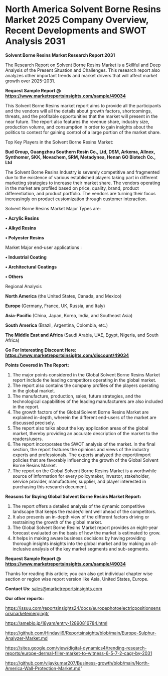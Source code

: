 # North America Solvent Borne Resins Market 2025 Company Overview, Recent Developments and SWOT Analysis 2031

<strong>Solvent Borne Resins Market Research Report 2031</strong>

The Research Report on Solvent Borne Resins Market is a Skillful and Deep Analysis of the Present Situation and Challenges. This research report also analyzes other important trends and market drivers that will affect market growth over 2025-2031.

<strong>Request Sample Report @ <a href=https://www.marketreportsinsights.com/sample/49034>https://www.marketreportsinsights.com/sample/49034</a></strong>

This Solvent Borne Resins market report aims to provide all the participants and the vendors will all the details about growth factors, shortcomings, threats, and the profitable opportunities that the market will present in the near future. The report also features the revenue share, industry size, production volume, and consumption in order to gain insights about the politics to contest for gaining control of a large portion of the market share.

Top Key Players in the Solvent Borne Resins Market:

<strong>Bud Group, Guangzhou Southern Resin Co., Ltd, DSM, Arkema, Allnex, Synthomer, SKK, Novachem, SRM, Metadynea, Henan GO Biotech Co., Ltd</strong>

The Solvent Borne Resins Industry is severely competitive and fragmented due to the existence of various established players taking part in different marketing strategies to increase their market share. The vendors operating in the market are profiled based on price, quality, brand, product differentiation, and product portfolio. The vendors are turning their focus increasingly on product customization through customer interaction.

Solvent Borne Resins Market Major Types are:

<strong>•  Acrylic Resins

•  Alkyd Resins

•  Polyester Resins</strong>

Market Major end-user applications :

<strong>•  Industrial Coating

•  Architectural Coatings

•  Others</strong>

Regional Analysis

</u><strong><b>North America</b></strong> (the United States, Canada, and Mexico)

<strong><b>Europe </b></strong>(Germany, France, UK, Russia, and Italy)

<strong><b>Asia-Pacific</b></strong> (China, Japan, Korea, India, and Southeast Asia)

<strong><b>South America</b></strong> (Brazil, Argentina, Colombia, etc.)

<strong><b>The Middle East and Africa</b></strong> (Saudi Arabia, UAE, Egypt, Nigeria, and South Africa)

<strong>Go For Interesting Discount Here: <a href=https://www.marketreportsinsights.com/discount/49034>https://www.marketreportsinsights.com/discount/49034</a></strong>

<strong>Points Covered in The Report:</strong>
<ol>
  <li>The major points considered in the Global Solvent Borne Resins Market report include the leading competitors operating in the global market.</li>
  <li>The report also contains the company profiles of the players operating in the global market.</li>
  <li>The manufacture, production, sales, future strategies, and the technological capabilities of the leading manufacturers are also included in the report.</li>
  <li>The growth factors of the Global Solvent Borne Resins Market are explained in-depth, wherein the different end-users of the market are discussed precisely.</li>
  <li>The report also talks about the key application areas of the global market, thereby providing an accurate description of the market to the readers/users.</li>
  <li>The report incorporates the SWOT analysis of the market. In the final section, the report features the opinions and views of the industry experts and professionals. The experts analyzed the export/import policies that are favorably influencing the growth of the Global Solvent Borne Resins Market.</li>
  <li>The report on the Global Solvent Borne Resins Market is a worthwhile source of information for every policymaker, investor, stakeholder, service provider, manufacturer, supplier, and player interested in purchasing this research document.</li>
</ol>
<strong>Reasons for Buying Global Solvent Borne Resins Market Report:</strong>

<ol>
  <li>The report offers a detailed analysis of the dynamic competitive landscape that keeps the reader/client well ahead of the competitors.</li>
  <li>It also presents an in-depth view of the different factors driving or restraining the growth of the global market.</li>
  <li>The Global Solvent Borne Resins Market report provides an eight-year forecast evaluated on the basis of how the market is estimated to grow.</li>
  <li>It helps in making aware business decisions by having providing thorough insights insights into the global market and by making an all-inclusive analysis of the key market segments and sub-segments.</li>
</ol>
<strong>Request Sample Report @ <a href=https://www.marketreportsinsights.com/sample/49034>https://www.marketreportsinsights.com/sample/49034</a></strong>


Thanks for reading this article; you can also get individual chapter wise section or region wise report version like Asia, United States, Europe.

<strong>Contact Us:</strong>
sales@marketreportsinsights.com

<strong>Our other reports:</strong>

<a href=https://issuu.com/reportsinsights24/docs/europephotoelectricpositionsensorsmarketemergingtr>https://issuu.com/reportsinsights24/docs/europephotoelectricpositionsensorsmarketemergingtr</a>

<a href=https://ameblo.jp/18yam/entry-12890816784.html>https://ameblo.jp/18yam/entry-12890816784.html</a>

<a href=https://github.com/Hindavii9/Reportsinsights/blob/main/Europe-Sulphur-Analyzer-Market.md>https://github.com/Hindavii9/Reportsinsights/blob/main/Europe-Sulphur-Analyzer-Market.md</a>

<a href=https://sites.google.com/view/digital-dynamics4/trending-research-reports/europe-dermal-filler-market-to-witness-6-5-7-2-cagr-by-2031>https://sites.google.com/view/digital-dynamics4/trending-research-reports/europe-dermal-filler-market-to-witness-6-5-7-2-cagr-by-2031</a>

<a href=https://github.com/vijaykumar207/Business-growth/blob/main/North-America-Wall-Protection-Market.md>https://github.com/vijaykumar207/Business-growth/blob/main/North-America-Wall-Protection-Market.md</a>"
